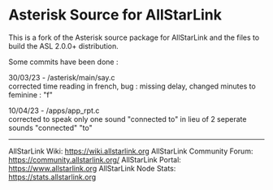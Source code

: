 # Asterisk Source for AllStarLink

This is a fork of the Asterisk source package for AllStarLink and the files to build the ASL 2.0.0+ distribution.

Some commits have been done :

30/03/23 - /asterisk/main/say.c  
corrected time reading in french, bug : missing delay, changed minutes to feminine : "f"  

10/04/23 - /apps/app_rpt.c  
corrected to speak only one sound "connected to" in lieu of 2 seperate sounds "connected" "to"  

---------------------------------------------------------------------------------------------------------------------------------

AllStarLink Wiki: https://wiki.allstarlink.org
AllStarLink Community Forum: https://community.allstarlink.org/
AllStarLink Portal:  https://www.allstarlink.org
AllStarLink Node Stats:  https://stats.allstarlink.org
